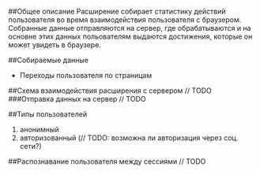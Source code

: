 ##Общее описание
Расширение собирает статистику действий пользователя во время взаимодействия пользователя с браузером. Собранные данные отправляются на сервер, где обрабатываются и на основне этих данных польователям выдаются достижения, которые он может увидеть в браузере.

##Собираемые данные
* Переходы пользователя по страницам

##Схема взаимодействия расширения с сервером
// TODO
###Отправка данных на сервер
// TODO

##Типы пользователей
1. анонимный
2. авторизованный (// TODO: возможна ли авторизация через соц. сети?)

##Распознавание пользователя между сессиями
// TODO
